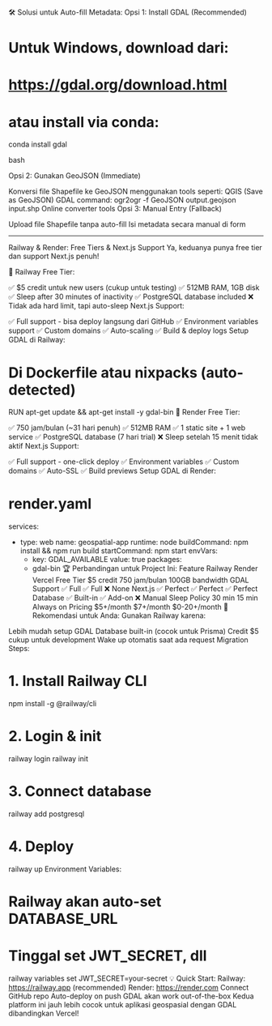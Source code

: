 🛠️ Solusi untuk Auto-fill Metadata:
Opsi 1: Install GDAL (Recommended)

# Untuk Windows, download dari:
# https://gdal.org/download.html
# atau install via conda:
conda install gdal

bash


Opsi 2: Gunakan GeoJSON (Immediate)

Konversi file Shapefile ke GeoJSON menggunakan tools seperti:
QGIS (Save as GeoJSON)
GDAL command: ogr2ogr -f GeoJSON output.geojson input.shp
Online converter tools
Opsi 3: Manual Entry (Fallback)

Upload file Shapefile tanpa auto-fill
Isi metadata secara manual di form

---------

Railway & Render: Free Tiers & Next.js Support
Ya, keduanya punya free tier dan support Next.js penuh!

🚂 Railway
Free Tier:

✅ $5 credit untuk new users (cukup untuk testing)
✅ 512MB RAM, 1GB disk
✅ Sleep after 30 minutes of inactivity
✅ PostgreSQL database included
❌ Tidak ada hard limit, tapi auto-sleep
Next.js Support:

✅ Full support - bisa deploy langsung dari GitHub
✅ Environment variables support
✅ Custom domains
✅ Auto-scaling
✅ Build & deploy logs
Setup GDAL di Railway:

# Di Dockerfile atau nixpacks (auto-detected)
RUN apt-get update && apt-get install -y gdal-bin
🎨 Render
Free Tier:

✅ 750 jam/bulan (~31 hari penuh)
✅ 512MB RAM
✅ 1 static site + 1 web service
✅ PostgreSQL database (7 hari trial)
❌ Sleep setelah 15 menit tidak aktif
Next.js Support:

✅ Full support - one-click deploy
✅ Environment variables
✅ Custom domains
✅ Auto-SSL
✅ Build previews
Setup GDAL di Render:

# render.yaml
services:
  - type: web
    name: geospatial-app
    runtime: node
    buildCommand: npm install && npm run build
    startCommand: npm start
    envVars:
      - key: GDAL_AVAILABLE
        value: true
    packages:
      - gdal-bin
🏆 Perbandingan untuk Project Ini:
Feature	Railway	Render	Vercel
Free Tier	$5 credit	750 jam/bulan	100GB bandwidth
GDAL Support	✅ Full	✅ Full	❌ None
Next.js	✅ Perfect	✅ Perfect	✅ Perfect
Database	✅ Built-in	✅ Add-on	❌ Manual
Sleep Policy	30 min	15 min	Always on
Pricing	$5+/month	$7+/month	$0-20+/month
🚀 Rekomendasi untuk Anda:
Gunakan Railway karena:

Lebih mudah setup GDAL
Database built-in (cocok untuk Prisma)
Credit $5 cukup untuk development
Wake up otomatis saat ada request
Migration Steps:

# 1. Install Railway CLI
npm install -g @railway/cli

# 2. Login & init
railway login
railway init

# 3. Connect database
railway add postgresql

# 4. Deploy
railway up
Environment Variables:

# Railway akan auto-set DATABASE_URL
# Tinggal set JWT_SECRET, dll
railway variables set JWT_SECRET=your-secret
💡 Quick Start:
Railway: https://railway.app (recommended)
Render: https://render.com
Connect GitHub repo
Auto-deploy on push
GDAL akan work out-of-the-box
Kedua platform ini jauh lebih cocok untuk aplikasi geospasial dengan GDAL dibandingkan Vercel!